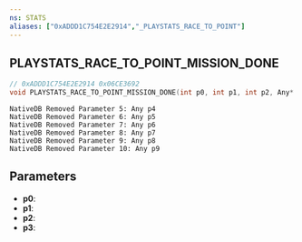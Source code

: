 ```yaml
---
ns: STATS
aliases: ["0xADDD1C754E2E2914","_PLAYSTATS_RACE_TO_POINT"]
---
```

## PLAYSTATS_RACE_TO_POINT_MISSION_DONE

```c
// 0xADDD1C754E2E2914 0x06CE3692
void PLAYSTATS_RACE_TO_POINT_MISSION_DONE(int p0, int p1, int p2, Any* p3);
```

```
NativeDB Removed Parameter 5: Any p4
NativeDB Removed Parameter 6: Any p5
NativeDB Removed Parameter 7: Any p6
NativeDB Removed Parameter 8: Any p7
NativeDB Removed Parameter 9: Any p8
NativeDB Removed Parameter 10: Any p9
```

## Parameters
* **p0**: 
* **p1**: 
* **p2**: 
* **p3**:

